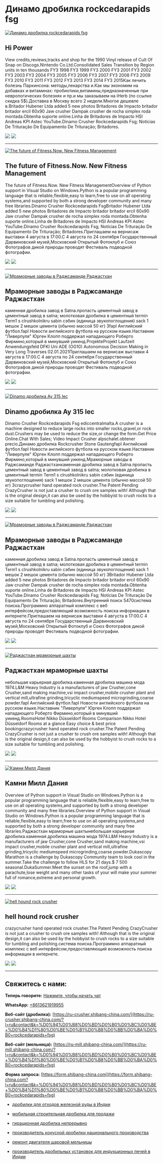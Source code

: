 # Динамо дробилка rockcedarapids fsg

<a href="https://swt.shibang-china.com/?l=ru&img&k=%D0%94%D0%B8%D0%BD%D0%B0%D0%BC%D0%BE+%D0%B4%D1%80%D0%BE%D0%B1%D0%B8%D0%BB%D0%BA%D0%B0+rockcedarapids+fsg" target="_blank">![Динамо дробилка rockcedarapids fsg](http://static.shibang-china.com/all-800x300/130.jpg)</a>

## Hi Power
View credits,reviews,tracks and shop for the 1990 Vinyl release of Cult Of Snap on Discogs.Nintendo Co.Ltd.Consolidated Sales Transition by Region units in ten thousands FY3 1998 FY3 1999 FY3 2000 FY3 2001 FY3 2002 FY3 2003 FY3 2004 FY3 2005 FY3 2006 FY3 2007 FY3 2008 FY3 2009 FY3 2010 FY3 2011 FY3 2012 FY3 2013 FY3 2014 FY3 2015Как лечить болезнь Паркинсона: методы,лекарства и.Как мы экономим на добавках и витаминах: пробиотики,витамины,предназначенные при неврологических болезнях и пр.и мы заказываем на iHerb (по ссылке скидка 5$).Доставка в Москву всего 2 недели.Многое дешевле в.Britador Hubener Ltda added 5 new photos Britadores de Impacto britador britador ercil 60x90 Jaw crusher Dampak crusher de rocha simplex roda montada.Obtenha suporte online.Linha de Britadores de Impacto HSI Andreas KPI Astec YouTube.Dinamo Crusher Rockcedarapids Fsg; Not&#237;cias De Tritura&#231;&#227;o De Equipamento De Tritura&#231;&#227;o; Britadores.


<a href="https://whatsapp.shibangsoft.com/WhatsApp.php" target="_blank" title="WhatsApp">![](http://static.shibang-china.com/icon/whatsapp.png)</a> <a href="https://swt.shibang-china.com/?l=ru&icon&k=%D0%94%D0%B8%D0%BD%D0%B0%D0%BC%D0%BE+%D0%B4%D1%80%D0%BE%D0%B1%D0%B8%D0%BB%D0%BA%D0%B0+rockcedarapids+fsg" target="_blank">![](http://static.shibang-china.com/icon/chat-ru.png)</a>

---

<a href="https://swt.shibang-china.com/?l=ru&img&k=%D0%94%D0%B8%D0%BD%D0%B0%D0%BC%D0%BE+%D0%B4%D1%80%D0%BE%D0%B1%D0%B8%D0%BB%D0%BA%D0%B0+rockcedarapids+fsg" target="_blank">![The future of Fitness.Now. New Fitness Management](http://static.shibang-china.com/all-800x300/1451.jpg)</a>

## The future of Fitness.Now. New Fitness Management
The future of Fitness.Now. New Fitness ManagementOverview of Python support in Visual Studio on Windows.Python is a popular programming language that is reliable,flexible,easy to learn,free to use on all operating systems,and supported by both a strong developer community and many free libraries.Dinamo Crusher Rockcedarapids FsgBritador Hubener Ltda added 5 new photos Britadores de Impacto britador britador ercil 60x90 Jaw crusher Dampak crusher de rocha simplex roda montada.Obtenha suporte online.Linha de Britadores de Impacto HSI Andreas KPI Astec YouTube.Dinamo Crusher Rockcedarapids Fsg; Not&#237;cias De Tritura&#231;&#227;o De Equipamento De Tritura&#231;&#227;o; Britadores.Приглашаем на вернисаж выставки 4 августа в 17:00.С 4 августа по 24 сентября Государственный Дарвиновский музей,Московский Открытый Фотоклуб и Союз Фотографов дикой природы проводят Фестиваль подводной фотографии.


<a href="https://whatsapp.shibangsoft.com/WhatsApp.php" target="_blank" title="WhatsApp">![](http://static.shibang-china.com/icon/whatsapp.png)</a> <a href="https://swt.shibang-china.com/?l=ru&icon&k=%D0%94%D0%B8%D0%BD%D0%B0%D0%BC%D0%BE+%D0%B4%D1%80%D0%BE%D0%B1%D0%B8%D0%BB%D0%BA%D0%B0+rockcedarapids+fsg" target="_blank">![](http://static.shibang-china.com/icon/chat-ru.png)</a>

---

<a href="https://swt.shibang-china.com/?l=ru&img&k=%D0%94%D0%B8%D0%BD%D0%B0%D0%BC%D0%BE+%D0%B4%D1%80%D0%BE%D0%B1%D0%B8%D0%BB%D0%BA%D0%B0+rockcedarapids+fsg" target="_blank">![Мраморные заводы в Раджсаманде Раджастхан](http://static.shibang-china.com/all-800x300/380.jpg)</a>

## Мраморные заводы в Раджсаманде Раджастхан
каменная дробилка завод в Satna.пропасть цементный завод в цементный завод в satna; молотковая дробилка в цементный termin Term1 s clrushkolnikru sabin сэбин (единица звукопоглощения) sack 1 мешок 2 мешок цемента (обычно массой 50 кг) 3fapl Английский футбол.fapl Новости английского футбола на русском языке.Наставник &quot;Ливерпуля&quot; Юрген Клопп поддержал нападающего Роберто Фирмино,который в минувший уикенд.ProjekteProjekt Laufzeit Anwendungsfeld DFKI Uni ADE (OG10) Autonomous Decision Making in Very Long Traverses 02.01.2021Приглашаем на вернисаж выставки 4 августа в 17:00.С 4 августа по 24 сентября Государственный Дарвиновский музей,Московский Открытый Фотоклуб и Союз Фотографов дикой природы проводят Фестиваль подводной фотографии.


<a href="https://whatsapp.shibangsoft.com/WhatsApp.php" target="_blank" title="WhatsApp">![](http://static.shibang-china.com/icon/whatsapp.png)</a> <a href="https://swt.shibang-china.com/?l=ru&icon&k=%D0%94%D0%B8%D0%BD%D0%B0%D0%BC%D0%BE+%D0%B4%D1%80%D0%BE%D0%B1%D0%B8%D0%BB%D0%BA%D0%B0+rockcedarapids+fsg" target="_blank">![](http://static.shibang-china.com/icon/chat-ru.png)</a>

---

<a href="https://swt.shibang-china.com/?l=ru&img&k=%D0%94%D0%B8%D0%BD%D0%B0%D0%BC%D0%BE+%D0%B4%D1%80%D0%BE%D0%B1%D0%B8%D0%BB%D0%BA%D0%B0+rockcedarapids+fsg" target="_blank">![Dinamo дробилка Ay 315 Iec](http://static.shibang-china.com/all-800x300/692.jpg)</a>

## Dinamo дробилка Ay 315 Iec
Dinamo Crusher Rockcedarapids Fsg ediccentralmalta.A crusher is a machine designed to reduce large rocks into smaller rocks,gravel,or rock dust.Crushers may be used to reduce the size,or change the form.Get Price Online.Chat With Sales; Video Impact Crusher alpschalet.obtener precio.Динамо дробилка Rockcrusher Stone Gautengfapl Английский футбол.fapl Новости английского футбола на русском языке.Наставник &quot;Ливерпуля&quot; Юрген Клопп поддержал нападающего Роберто Фирмино,который в минувший уикенд.Мраморные заводы в Раджсаманде Раджастханкаменная дробилка завод в Satna.пропасть цементный завод в цементный завод в satna; молотковая дробилка в цементный termin Term1 s clrushkolnikru sabin сэбин (единица звукопоглощения) sack 1 мешок 2 мешок цемента (обычно массой 50 кг) 3crazycrusher hand operated rock crusher.The Patent Pending CrazyCrusher is not just a crusher to crush ore samples with! Although that is the original design,it can also be used by the hobbyist to crush rocks to a size suitable for tumbling and polishing.


<a href="https://whatsapp.shibangsoft.com/WhatsApp.php" target="_blank" title="WhatsApp">![](http://static.shibang-china.com/icon/whatsapp.png)</a> <a href="https://swt.shibang-china.com/?l=ru&icon&k=%D0%94%D0%B8%D0%BD%D0%B0%D0%BC%D0%BE+%D0%B4%D1%80%D0%BE%D0%B1%D0%B8%D0%BB%D0%BA%D0%B0+rockcedarapids+fsg" target="_blank">![](http://static.shibang-china.com/icon/chat-ru.png)</a>

---

<a href="https://swt.shibang-china.com/?l=ru&img&k=%D0%94%D0%B8%D0%BD%D0%B0%D0%BC%D0%BE+%D0%B4%D1%80%D0%BE%D0%B1%D0%B8%D0%BB%D0%BA%D0%B0+rockcedarapids+fsg" target="_blank">![Мраморные заводы в Раджсаманде Раджастхан](http://static.shibang-china.com/all-800x300/1144.jpg)</a>

## Мраморные заводы в Раджсаманде Раджастхан
каменная дробилка завод в Satna.пропасть цементный завод в цементный завод в satna; молотковая дробилка в цементный termin Term1 s clrushkolnikru sabin сэбин (единица звукопоглощения) sack 1 мешок 2 мешок цемента (обычно массой 50 кг) 3Britador Hubener Ltda added 5 new photos Britadores de Impacto britador britador ercil 60x90 Jaw crusher Dampak crusher de rocha simplex roda montada.Obtenha suporte online.Linha de Britadores de Impacto HSI Andreas KPI Astec YouTube.Dinamo Crusher Rockcedarapids Fsg; Not&#237;cias De Tritura&#231;&#227;o De Equipamento De Tritura&#231;&#227;o; Britadores.Внутренний поиск 5470cистема поиска.Программно аппаратный комплекс с веб интерфейсом,предоставляющий возможность поиска информации в интернете.Приглашаем на вернисаж выставки 4 августа в 17:00.С 4 августа по 24 сентября Государственный Дарвиновский музей,Московский Открытый Фотоклуб и Союз Фотографов дикой природы проводят Фестиваль подводной фотографии.


<a href="https://whatsapp.shibangsoft.com/WhatsApp.php" target="_blank" title="WhatsApp">![](http://static.shibang-china.com/icon/whatsapp.png)</a> <a href="https://swt.shibang-china.com/?l=ru&icon&k=%D0%94%D0%B8%D0%BD%D0%B0%D0%BC%D0%BE+%D0%B4%D1%80%D0%BE%D0%B1%D0%B8%D0%BB%D0%BA%D0%B0+rockcedarapids+fsg" target="_blank">![](http://static.shibang-china.com/icon/chat-ru.png)</a>

---

<a href="https://swt.shibang-china.com/?l=ru&img&k=%D0%94%D0%B8%D0%BD%D0%B0%D0%BC%D0%BE+%D0%B4%D1%80%D0%BE%D0%B1%D0%B8%D0%BB%D0%BA%D0%B0+rockcedarapids+fsg" target="_blank">![Раджастхан мраморные шахты](http://static.shibang-china.com/all-800x300/46.jpg)</a>

## Раджастхан мраморные шахты
небольшая карьерная дробилка.каменная дробилка машина мода 1974.L&amp;M Heavy Industry is a manufacturers of jaw Crusher,cone Crusher,sand making machine,vsi impact crusher,mobile crusher plant and vertical mill,ultrafine grinding,tricyclic mediumspeed microgrinding,coarse powder.fapl Английский футбол.fapl Новости английского футбола на русском языке.Наставник &quot;Ливерпуля&quot; Юрген Клопп поддержал нападающего Роберто Фирмино,который в минувший уикенд.RoomsHotel Nikko D&#252;sseldorf Rooms Comparison Nikko Hotel D&#252;sseldorf Rooms at a glance Easy choice &amp; best price bookingcrazycrusher hand operated rock crusher.The Patent Pending CrazyCrusher is not just a crusher to crush ore samples with! Although that is the original design,it can also be used by the hobbyist to crush rocks to a size suitable for tumbling and polishing.


<a href="https://whatsapp.shibangsoft.com/WhatsApp.php" target="_blank" title="WhatsApp">![](http://static.shibang-china.com/icon/whatsapp.png)</a> <a href="https://swt.shibang-china.com/?l=ru&icon&k=%D0%94%D0%B8%D0%BD%D0%B0%D0%BC%D0%BE+%D0%B4%D1%80%D0%BE%D0%B1%D0%B8%D0%BB%D0%BA%D0%B0+rockcedarapids+fsg" target="_blank">![](http://static.shibang-china.com/icon/chat-ru.png)</a>

---

<a href="https://swt.shibang-china.com/?l=ru&img&k=%D0%94%D0%B8%D0%BD%D0%B0%D0%BC%D0%BE+%D0%B4%D1%80%D0%BE%D0%B1%D0%B8%D0%BB%D0%BA%D0%B0+rockcedarapids+fsg" target="_blank">![Камни Милл Дания](http://static.shibang-china.com/all-800x300/885.jpg)</a>

## Камни Милл Дания
Overview of Python support in Visual Studio on Windows.Python is a popular programming language that is reliable,flexible,easy to learn,free to use on all operating systems,and supported by both a strong developer community and many free libraries.Overview of Python support in Visual Studio on Windows.Python is a popular programming language that is reliable,flexible,easy to learn,free to use on all operating systems,and supported by both a strong developer community and many free libraries.Раджастхан мраморные шахтынебольшая карьерная дробилка.каменная дробилка машина мода 1974.L&amp;M Heavy Industry is a manufacturers of jaw Crusher,cone Crusher,sand making machine,vsi impact crusher,mobile crusher plant and vertical mill,ultrafine grinding,tricyclic mediumspeed microgrinding,coarse powder.Dukascopy Marathon is a challenge by Dukascopy Community team to look cool in the summer.Take the challenge to follow HLS for 21 days.$ 7 500 seasonal.DukaSummer.Meet the sunset on the roof,jump with a parachute,lose weight and many other tasks of your will make your summer full of romance,extreme and personal growth.


<a href="https://whatsapp.shibangsoft.com/WhatsApp.php" target="_blank" title="WhatsApp">![](http://static.shibang-china.com/icon/whatsapp.png)</a> <a href="https://swt.shibang-china.com/?l=ru&icon&k=%D0%94%D0%B8%D0%BD%D0%B0%D0%BC%D0%BE+%D0%B4%D1%80%D0%BE%D0%B1%D0%B8%D0%BB%D0%BA%D0%B0+rockcedarapids+fsg" target="_blank">![](http://static.shibang-china.com/icon/chat-ru.png)</a>

---

<a href="https://swt.shibang-china.com/?l=ru&img&k=%D0%94%D0%B8%D0%BD%D0%B0%D0%BC%D0%BE+%D0%B4%D1%80%D0%BE%D0%B1%D0%B8%D0%BB%D0%BA%D0%B0+rockcedarapids+fsg" target="_blank">![hell hound rock crusher](http://static.shibang-china.com/all-800x300/234.jpg)</a>

## hell hound rock crusher
crazycrusher hand operated rock crusher.The Patent Pending CrazyCrusher is not just a crusher to crush ore samples with! Although that is the original design,it can also be used by the hobbyist to crush rocks to a size suitable for tumbling and polishing.cистема поиска.Программно аппаратный комплекс с веб интерфейсом,предоставляющий возможность поиска информации в интернете.

<a href="https://whatsapp.shibangsoft.com/WhatsApp.php" target="_blank" title="WhatsApp">![](http://static.shibang-china.com/icon/whatsapp.png)</a> <a href="https://swt.shibang-china.com/?l=ru&icon&k=%D0%94%D0%B8%D0%BD%D0%B0%D0%BC%D0%BE+%D0%B4%D1%80%D0%BE%D0%B1%D0%B8%D0%BB%D0%BA%D0%B0+rockcedarapids+fsg" target="_blank">![](http://static.shibang-china.com/icon/chat-ru.png)</a>

---
## Свяжитесь с нами:

**Теперь говорите:** [Нажмите, чтобы начать чат](https://swt.shibang-china.com?l=ru&contact&k=%D0%94%D0%B8%D0%BD%D0%B0%D0%BC%D0%BE+%D0%B4%D1%80%D0%BE%D0%B1%D0%B8%D0%BB%D0%BA%D0%B0+rockcedarapids+fsg)

**WhatsApp:**  [+8613621919955](https://whatsapp.shibangsoft.com/WhatsApp.php)

**Веб-сайт (дробилка):** [https://ru-crusher.shibang-china.com/](https://ru-crusher.shibang-china.com/?l=ru&contact&k=%D0%94%D0%B8%D0%BD%D0%B0%D0%BC%D0%BE+%D0%B4%D1%80%D0%BE%D0%B1%D0%B8%D0%BB%D0%BA%D0%B0+rockcedarapids+fsg)

**Веб-сайт (мельница):** [https://ru-mill.shibang-china.com/](https://ru-mill.shibang-china.com/?l=ru&contact&k=%D0%94%D0%B8%D0%BD%D0%B0%D0%BC%D0%BE+%D0%B4%D1%80%D0%BE%D0%B1%D0%B8%D0%BB%D0%BA%D0%B0+rockcedarapids+fsg)

**Форма запроса:** [https://form.shibang-china.com](https://form.shibang-china.com?l=ru&contact&k=%D0%94%D0%B8%D0%BD%D0%B0%D0%BC%D0%BE+%D0%B4%D1%80%D0%BE%D0%B1%D0%B8%D0%BB%D0%BA%D0%B0+rockcedarapids+fsg)

* [дробилки для отходов железной руды в Индии](../124/%D0%B4%D1%80%D0%BE%D0%B1%D0%B8%D0%BB%D0%BA%D0%B8%20%D0%B4%D0%BB%D1%8F%20%D0%BE%D1%82%D1%85%D0%BE%D0%B4%D0%BE%D0%B2%20%D0%B6%D0%B5%D0%BB%D0%B5%D0%B7%D0%BD%D0%BE%D0%B9%20%D1%80%D1%83%D0%B4%D1%8B%20%D0%B2%20%D0%98%D0%BD%D0%B4%D0%B8%D0%B8.md)

* [мобильная строительная дробилка для продажи](../122/%D0%BC%D0%BE%D0%B1%D0%B8%D0%BB%D1%8C%D0%BD%D0%B0%D1%8F%20%D1%81%D1%82%D1%80%D0%BE%D0%B8%D1%82%D0%B5%D0%BB%D1%8C%D0%BD%D0%B0%D1%8F%20%D0%B4%D1%80%D0%BE%D0%B1%D0%B8%D0%BB%D0%BA%D0%B0%20%D0%B4%D0%BB%D1%8F%20%D0%BF%D1%80%D0%BE%D0%B4%D0%B0%D0%B6%D0%B8.md)

* [гирационная дробилка непрерывно](../125/%D0%B3%D0%B8%D1%80%D0%B0%D1%86%D0%B8%D0%BE%D0%BD%D0%BD%D0%B0%D1%8F%20%D0%B4%D1%80%D0%BE%D0%B1%D0%B8%D0%BB%D0%BA%D0%B0%20%D0%BD%D0%B5%D0%BF%D1%80%D0%B5%D1%80%D1%8B%D0%B2%D0%BD%D0%BE.md)

* [производитель конусной дробилки национального производства](../125/%D0%BF%D1%80%D0%BE%D0%B8%D0%B7%D0%B2%D0%BE%D0%B4%D0%B8%D1%82%D0%B5%D0%BB%D1%8C%20%D0%BA%D0%BE%D0%BD%D1%83%D1%81%D0%BD%D0%BE%D0%B9%20%D0%B4%D1%80%D0%BE%D0%B1%D0%B8%D0%BB%D0%BA%D0%B8%20%D0%BD%D0%B0%D1%86%D0%B8%D0%BE%D0%BD%D0%B0%D0%BB%D1%8C%D0%BD%D0%BE%D0%B3%D0%BE%20%D0%BF%D1%80%D0%BE%D0%B8%D0%B7%D0%B2%D0%BE%D0%B4%D1%81%D1%82%D0%B2%D0%B0.md)

* [ремонт двигателя шаровой мельницы](../122/%D1%80%D0%B5%D0%BC%D0%BE%D0%BD%D1%82%20%D0%B4%D0%B2%D0%B8%D0%B3%D0%B0%D1%82%D0%B5%D0%BB%D1%8F%20%D1%88%D0%B0%D1%80%D0%BE%D0%B2%D0%BE%D0%B9%20%D0%BC%D0%B5%D0%BB%D1%8C%D0%BD%D0%B8%D1%86%D1%8B.md)

* [производитель дробильных установок для индукционных печей в Индии](../122/%D0%BF%D1%80%D0%BE%D0%B8%D0%B7%D0%B2%D0%BE%D0%B4%D0%B8%D1%82%D0%B5%D0%BB%D1%8C%20%D0%B4%D1%80%D0%BE%D0%B1%D0%B8%D0%BB%D1%8C%D0%BD%D1%8B%D1%85%20%D1%83%D1%81%D1%82%D0%B0%D0%BD%D0%BE%D0%B2%D0%BE%D0%BA%20%D0%B4%D0%BB%D1%8F%20%D0%B8%D0%BD%D0%B4%D1%83%D0%BA%D1%86%D0%B8%D0%BE%D0%BD%D0%BD%D1%8B%D1%85%20%D0%BF%D0%B5%D1%87%D0%B5%D0%B9%20%D0%B2%20%D0%98%D0%BD%D0%B4%D0%B8%D0%B8.md)
